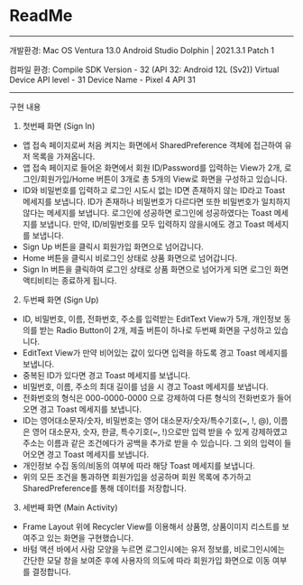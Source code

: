 # ReadMe

---

개발환경: Mac OS Ventura 13.0
        Android Studio Dolphin | 2021.3.1 Patch 1

컴파일 환경: Compile SDK Version
           - 32 (API 32: Android 12L (Sv2))
          Virtual Device API level
           - 31
          Device Name
           - Pixel 4 API 31 

---

구현 내용
1. 첫번째 화면 (Sign In)
 - 앱 접속 페이지로써 처음 켜지는 화면에서 SharedPreference 객체에 접근하여 유저 목록을 가져옵니다.
 - 앱 접속 페이지로 들어온 화면에서 회원 ID/Password를 입력하는 View가 2개, 로그인/회원가입/Home 버튼이 3개로 총 5개의 View로 화면을 구성하고 있습니다.
 - ID와 비밀번호를 입력하고 로그인 시도시 없는 ID면 존재하지 않는 ID라고 Toast 메세지를 보냅니다. ID가 존재하나 비밀번호가 다르다면 또한 비밀번호가 일치하지 않다는 메세지를 보냅니다. 로그인에 성공하면 로그인에 성공하였다는 Toast 메세지를 보냅니다. 만약, ID/비밀번호를 모두 입력하지 않을시에도 경고 Toast 메세지를 보냅니다.
 - Sign Up 버튼을 클릭시 회원가입 화면으로 넘어갑니다.
 - Home 버튼을 클릭시 비로그인 상태로 상품 화면으로 넘어갑니다.
 - Sign In 버튼을 클릭하여 로그인 상태로 상품 화면으로 넘어가게 되면 로그인 화면 액티비티는 종료하게 됩니다.

2. 두번째 화면 (Sign Up)
 - ID, 비밀번호, 이름, 전화번호, 주소를 입력받는 EditText View가 5개, 개인정보 동의를 받는 Radio Button이 2개, 제출 버튼이 하나로 두번째 화면을 구성하고 있습니다.
 - EditText View가 만약 비어있는 값이 있다면 입력을 하도록 경고 Toast 메세지를 보냅니다.
 - 중복된 ID가 있다면 경고 Toast 메세지를 보냅니다.
 - 비밀번호, 이름, 주소의 최대 길이를 넘을 시 경고 Toast 메세지를 보냅니다.
 - 전화번호의 형식은 000-0000-0000 으로 강제하여 다른 형식의 전화번호가 들어오면 경고 Toast 메세지를 보냅니다.
 - ID는 영어대소문자/숫자, 비밀번호는 영어 대소문자/숫자/특수기호(~, !, @), 이름은 영어 대소문자, 숫자, 한글, 특수기호(~, !)으로만 입력 받을 수 있게 강제하였고 주소는 이름과 같은 조건에다가 공백을 추가로 받을 수 있습니다. 그 외의 입력이 들어오면 경고 Toast 메세지를 보냅니다.
 - 개인정보 수집 동의/비동의 여부에 따라 해당 Toast 메세지를 보냅니다.
 - 위의 모든 조건을 통과하면 회원가입을 성공하며 회원 목록에 추가하고 SharedPreference를 통해 데이터를 저장합니다.

3. 세번째 화면 (Main Activity)
 - Frame Layout 위에 Recycler View를 이용해서 상품명, 상품이미지 리스트를 보여주고 있는 화면을 구현했습니다.
 - 바텀 액션 바에서 사람 모양을 누르면 로그인시에는 유저 정보를, 비로그인시에는 간단한 모달 창을 보여준 후에 사용자의 의도에 따라 회원가입 화면으로 이동 여부를 결정합니다.
